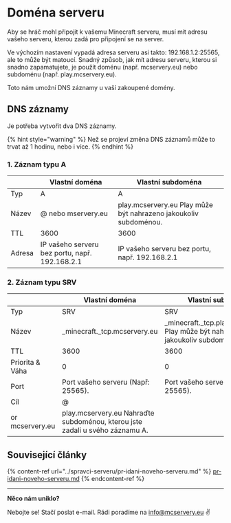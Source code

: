 # Doména serveru

Aby se hráč mohl připojit k vašemu Minecraft serveru, musí mít adresu vašeho serveru, kterou zadá pro připojení se na server.

Ve výchozím nastavení vypadá adresa serveru asi takto: 192.168.1.2:25565, ale to může být matoucí. Snadný způsob, jak mít adresu serveru, kterou si snadno zapamatujete, je použít doménu (např. mcservery.eu) nebo subdoménu (např. play.mcservery.eu).

Toto nám umožní DNS záznamy u vaší zakoupené domény.

## DNS záznamy

Je potřeba vytvořit dva DNS záznamy.

{% hint style="warning" %}
Než se projeví změna DNS záznamů může to trvat až 1 hodinu, nebo i více.
{% endhint %}

### 1. Záznam typu A

|        | Vlastní doména                                 | Vlastní subdoména                                                |
| ------ | ---------------------------------------------- | ---------------------------------------------------------------- |
| Typ    | A                                              | A                                                                |
| Název  | @ nebo mservery.eu                             | play.mcservery.eu Play může být nahrazeno jakoukoliv subdoménou. |
| TTL    | 3600                                           | 3600                                                             |
| Adresa | IP vašeho serveru bez portu, např. 192.168.2.1 | IP vašeho serveru bez portu, např. 192.168.2.1                   |

### 2. Záznam typu SRV

|                  | Vlastní doména                                                               | Vlastní subdoména                                                                  |
| ---------------- | ---------------------------------------------------------------------------- | ---------------------------------------------------------------------------------- |
| Typ              | SRV                                                                          | SRV                                                                                |
| Název            | \_minecraft.\_tcp.mcservery.eu                                               | \_minecraft.\_tcp.play.mcservery.eu Play může být nahrazeno jakoukoliv subdoménou. |
| TTL              | 3600                                                                         | 3600                                                                               |
| Priorita & Váha  | 0                                                                            | 0                                                                                  |
| Port             | Port vašeho serveru (Např: 25565).                                           | Port vašeho serveru (Např: 25565).                                                 |
| Cíl              | @                                                                            |                                                                                    |
|  or mcservery.eu | play.mcservery.eu Nahraďte subdoménou, kterou jste zadali u svého záznamu A. |                                                                                    |

## Související články

{% content-ref url="../spravci-serveru/pr-idani-noveho-serveru.md" %}
[pr-idani-noveho-serveru.md](../spravci-serveru/pr-idani-noveho-serveru.md)
{% endcontent-ref %}

****

**Něco nám uniklo?**

Nebojte se! Stačí poslat e-mail. Rádi poradíme na [info@mcservery.eu](mailto:info@mcservery.eu) ✌️
